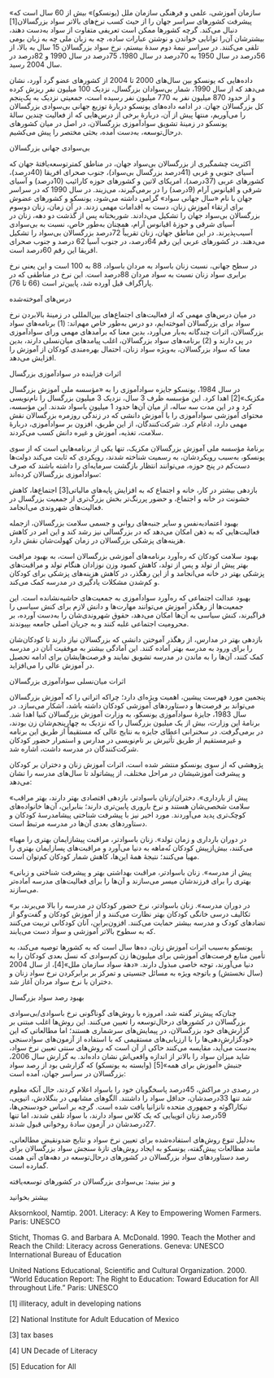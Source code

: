   «سازمان آموزشی، علمی و فرهنگی سازمان ملل (یونسکو)» بیش از 60 سال است که پیشرفت کشورهای سراسر جهان را از حیث کسب نرخ‌های بالاتر سواد بزرگسالان[1] دنبال می‌کند. گرچه کشورها ممکن است تعریفی متفاوت از سواد به‌دست دهند، بیشترشان آن‌را توانایی خواندن و نوشتن عبارات ساده، چه به زبان ملی چه به زبان بومی تلقی می‌کنند. در سراسر نیمۀ دوم سدۀ بیستم، نرخ سواد بزرگسالان 15 سال به بالا، از 56درصد در سال 1950 به 70درصد در سال 1980، 75درصد در سال 1990 و 82درصد در سال 2004 رسید.

داده‌هایی که یونسکو بین سال‌های 2000 تا 2004 از کشورهای عضو گرد آورد، نشان می‌دهد که از سال 1990، شمار بی‌سوادان بزرگسال، نزدیک 100 میلیون نفر ریزش کرده و از حدود 870 میلیون نفر به 770 میلیون نفر رسیده است، جمعیتی نزدیک به یک‌پنجم کل بزرگسالان جهان. در ادامه داده‌های یونسکو دربارۀ توزیع جهانی بی‌سوادی بزرگسالان را می‌آوریم، منتها پیش از آن، دربارۀ برخی از درس‌هایی که از فعالیت چندین سالۀ یونسکو در زمینۀ تشویق سوادآموزی بزرگسالان، در اصل در میان کشورهای درحال‌توسعه، به‌دست آمده، بحثی مختصر را پیش می‌کشیم.

بی‌سوادی جهانی بزرگسالان

اکثریت چشمگیری از بزرگسالان بی‌سواد جهان، در مناطق کمترتوسعه‌یافتۀ جهان که آسیای جنوبی و غربی (41درصد بزرگسال بی‌سواد)، جنوب صحرای افریقا (40درصد)، کشورهای عربی (37درصد)، امریکای لاتین و کشورهای حوزه کارائیب (10درصد) و آسیای شرقی و اقیانوس آرام (9درصد) را در برمی‌گیرند، می‌زیند. در سال 1990 که در سراسر جهان با نام «سال جهانی سواد» گرامی داشته می‌شود، یونسکو و کشورهای عضوش برای ارتقاء آموزش زنان، دست به اقدامات مهمی زدند. در آن زمان، زنان دوسوم بزرگسالان بی‌سواد جهان را تشکیل می‌دادند. شوربختانه پس از گذشت دو دهه، زنان در آسیای شرقی و حوزۀ اقیانوس آرام، همچنان به‌طور خاص، نسبت به بی‌سوادی آسیب‌پذیرند. در این مناطق جهان، زنان تقریباً 72درصد بزرگسالان بی‌سواد را تشکیل می‌دهند. در کشورهای عربی این رقم 64درصد، در جنوب آسیا 62 درصد و جنوب صحرای افریقا این رقم 60درصد است.

در سطح جهانی، نسبت زنان باسواد به مردان باسواد، 88 به 100 است و این یعنی نرخ برابری سواد زنان نسبت به سواد مردان 88درصد است. این نرخ در مناطقی که در پاراگراف قبل آورده شد، پایین‌تر است (66 تا 76).

درس‌های آموخته‌شده

در میان درس‌های مهمی که از فعالیت‌های اجتماع‌های بین‌المللی در زمینۀ بالابردن نرخ سواد برای بزرگسالان آموخته‌ایم، دو درس به‌طور خاص مهم‌اند: (1) برنامه‌های سواد بزرگسالان، اثرات چندگانه به‌بار می‌آورد، بدین معنا که برآمدهای مهمی ورای سوادآموزی در پی دارند و (2) برنامه‌های سواد بزرگسالان، اغلب پیامدهای میان‌نسلی دارند، بدین معنا که سواد بزرگسالان، به‌ویژه سواد زنان، احتمال بهره‌مندی کودکان از آموزش را افزایش می‌دهد.

 اثرات فزاینده در سوادآموزی بزرگسال

 در سال 1984، یونسکو جایزه سوادآموزی را به «مؤسسه ملی آموزش بزرگسال مکزیک»[2] اهدا کرد. این مؤسسه ظرف 3 سال، نزدیک 3 میلیون بزرگسال را نام‌نویسی کرد و در این مدت سه ساله، از میان آن‌ها حدود 1 میلیون باسواد شدند. این مؤسسه، محتوای آموزشی سوادآموزی را با آموزش دانشی که در زندگی روزمره بزرگسالان نقش مهمی دارد، ادغام کرد. شرکت‌کنندگان، از این طریق، افزون بر سوادآموزی، دربارۀ سلامت، تغذیه، آموزش و غیره دانش کسب می‌کردند.

 برنامۀ مؤسسه ملی آموزش بزرگسالان مکزیک، تنها یکی از برنامه‌هایی است که از سوی یونسکو، به‌سبب رویکردشان، به رسمیت شناخته شدند، رویکردی که ثابت می‌کند دولت‌ها دست‌کم در پنج حوزه، می‌توانند انتظار بازگشت سرمایه‌ای را داشته باشند که صرف سوادآموزی بزرگسالان کرده‌اند:

 بازدهی بیشتر در کار، خانه و اجتماع که به افزایش پایه‌های مالیاتی[3] اجتماع‌ها، کاهش خشونت در خانه و اجتماع، و حضور پررنگ‌تر بخش بزرگ‌تری از جمعیت بزرگسال در فعالیت‌های شهروندی می‌انجامد.

 بهبود اعتمادبه‌نفس و سایر جنبه‌های روانی و جسمی سلامت بزرگسالان، ازجمله فعالیت‌هایی که به ذهن امکان می‌دهد که در بزرگسالی نیز رشد کند و این امر در کاهش هزینه‌های پزشکی بزرگسالان در زمان کهولت‌شان نقش دارد.

بهبود سلامت کودکان که ره‌آورد برنامه‌های آموزشی بزرگسالان است، به بهبود مراقبت بهتر پیش از تولد و پس از تولد، کاهش کمبود وزن نوزادان هنگام تولد و مراقبت‌های پزشکی بهتر در خانه می‌انجامد و از این رهگذر، در کاهش هزینه‌های پزشکی برای کودکان و کم‌شدن مشکلات یادگیری در مدرسه کمک می‌کند.

بهبود عدالت اجتماعی که ره‌آورد سوادآموزی به جمعیت‌های حاشیه‌نشانده است. این جمعیت‌ها از رهگذر آموزش می‌توانند مهارت‌ها و دانش لازم برای کنش سیاسی را فراگیرند، کنش سیاسی به آن‌ها امکان می‌دهد، حقوق شهروندی‌شان را به‌دست آورده، بر محرومیت اجتماعی غلبه کنند و به جریان اصلی جامعه بپیوندند.

بازدهی بهتر در مدارس، از رهگذر آموختن دانشی که بزرگسالان نیاز دارند تا کودکان‌شان را برای ورود به مدرسه بهتر آماده کنند. این آمادگی بیشتر به موفقیت آنان در مدرسه کمک کنند، آن‌ها را به ماندن در مدرسه تشویق نمایند و فرصت‌هایشان برای ادامه تحصیل در آموزش عالی را می‌افزاید.

اثرات میان‌نسلی سوادآموزی بزرگسالان

پنجمین مورد فهرست پیشین، اهمیت ویژه‌ای دارد؛ چراکه اثراتی را که آموزش بزرگسالان می‌تواند بر فرصت‌ها و دستاوردهای آموزشی کودکان داشته باشد، آشکار می‌سازد. در سال 1983، جایزۀ سوادآموزی یونسکو، به وزارت آموزش بزرگسالان کنیا اهدا شد. برنامۀ این وزارت، بیش از یک میلیون بزرگسال را که نزدیک به چهارپنجم‌شان زن بودند، در برمی‌گرفت. در سخنرانی اعطای جایزه به نتایج عالی که مستقیماً از طریق این برنامه و غیرمستقیم از طریق تأثیرش بر نام‌نویسی در مدارس و استمرار حضور کودکان شرکت‌کنندگان در مدرسه داشت، اشاره شد.

پژوهشی که از سوی یونسکو منتشر شده است، اثرات آموزش زنان و دختران بر کودکان و پیشرفت آموزشیشان در مراحل مختلف، از پیشاتولد تا سال‌های مدرسه را نشان می‌دهد:

«پیش از بارداری». دختران/زنان باسوادتر، بازدهی اقتصادی بهتر دارند، بهتر مراقب سلامت شخصی‌شان هستند و نرخ باروری پایین‌تری دارند؛ بنابراین، آن‌ها خانواده‌های کوچک‌تری پدید می‌آوردند. مورد اخیر نیز با پیشرفت شناختی پیشامدرسۀ کودکان و دستاوردهای بعدی آن‌ها در مدرسه مرتبط است.

«در دوران بارداری و زمان تولد». زنان باسوادتر، مراقبت پیشازایمان بهتری را مهیا می‌کنند، بیش‌ازپیش کودکان نُه‌ماهه به دنیا می‌آورد و مراقبت‌های پسازایمان بهتری را مهیا می‌کنند؛ نتیجۀ همۀ این‌ها، کاهش شمار کودکان کم‌توان است.

«پیش از مدرسه». زنان باسوادتر، مراقبت بهداشتی بهتر و پیشرفت شناختی و زبانی بهتری را برای فرزندشان میسر می‌سازند و آن‌ها را برای فعالیت‌های مدرسه آماده‌تر می‌سازند.

«در دوران مدرسه». زنان باسوادتر، نرخ حضور کودکان در مدرسه را بالا می‌برند، بر تکالیف درسی خانگی کودکان بهتر نظارت می‌کنند و از آموزش کودکان و گفت‌وگو از تضادهای کودک و مدرسه بیشتر حمایت می‌کنند. افزون‌براین، آنان کودکانی تربیت می‌کنند که به سطوح بالاتر آموزشی و سواد دست می‌یابند.

 یونسکو به‌سبب اثرات آموزش زنان، ده‌ها سال است که به کشورها توصیه می‌کند، به تأمین منابع فرصت‌های آموزشی برای میلیون‌ها زن کم‌سوادی که نسل بعدی کودکان را به دنیا می‌آورند، توجه خاصی مبذول دارند. «دهۀ سواد سازمان‌ ملل»[4]، از سال 2004 (سال نخستش) و باتوجه ویژه به مسائل جنسیتی و تمرکز بر برابرکردن نرخ سواد زنان و دختران با نرخ سواد مردان آغاز شد.

 بهبود رصد سواد بزرگسال

 چنان‌که پیش‌تر گفته شد، امروزه با روش‌های گوناگونی نرخ باسوادی/بی‌سوادی بزرگسالان در کشورهای درحال‌توسعه را تعیین می‌کنند. این روش‌ها اغلب مبتنی بر گزارش‌های خود بزرگسالان، در پیمایش‌های سرشماری هستند؛ اما مطالعاتی که این خودگزارش‌دهی‌ها را با ارزیابی‌های مستقیمی که با استفاده از آزمون‌های سوادسنجی به‌دست می‌آید، مقایسه می‌کنند حاکی از آن است که روش‌های سنتی تعیین نرخ سواد، شاید میزان سواد را بالاتر از اندازه واقعی‌اش نشان داده‌اند. به گزارش سال 2006، جنبش «آموزش برای همه»[5] (وابسته به یونسکو) که گزارشی بود از رصد سواد بزرگسالان در سراسر جهان، آمده است:

 در رصدی در مراکش، 45درصد پاسخگویان خود را باسواد اعلام کردند، حال آنکه معلوم شد تنها 33درصدشان، حداقل سواد را داشتند. الگوهای مشابهی در بنگلادش، اتیوپی، نیکاراگوئه و جمهوری متحده تانزانیا یافت شده است. گرچه بر اساس خودسنجی‌ها، 59درصد زنان اتوپیایی که یک کلاس سواد دارند، با سواد تلقی شدند، اما تنها 27درصدشان در آزمون سادۀ روخوانی قبول شدند.

به‌دلیل تنوع روش‌های استفاده‌شده برای تعیین نرخ سواد و نتایج ضدونقیض مطالعاتی، مانند مطالعات پیش‌گفته، یونسکو به ایجاد روش‌های تازۀ سنجش سواد بزرگسالان برای رصد دستاوردهای سواد بزرگسالان در کشورهای درحال‌توسعه در دهه‌های آتی همت گمارده است.

و نیز ببنید: بی‌سوادی بزرگسالان در کشورهای توسعه‌یافته

بیشتر بخوانید

Aksornkool, Namtip. 2001. Literacy: A Key to Empowering Women Farmers. Paris: UNESCO

Sticht, Thomas G. and Barbara A. McDonald. 1990. Teach the Mother and Reach the Child: Literacy across Generations. Geneva: UNESCO International Bureau of Education

United Nations Educational, Scientific and Cultural Organization. 2000. “World Education Report: The Right to Education: Toward Education for All throughout Life.” Paris: UNESCO

 [1] illiteracy, adult in developing nations 

[2] National Institute for Adult Education of Mexico

[3] tax bases

[4] UN Decade of Literacy

[5] Education for All

 

 

 

 
